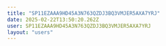 ```yaml
---
title: "SP11EZAAA9HD45A3N763QZDJ3BQ3VMJER5AXA7YRJ"
date: 2025-02-22T13:50:20.262Z
user: SP11EZAAA9HD45A3N763QZDJ3BQ3VMJER5AXA7YRJ
layout: "users"
---
```

    